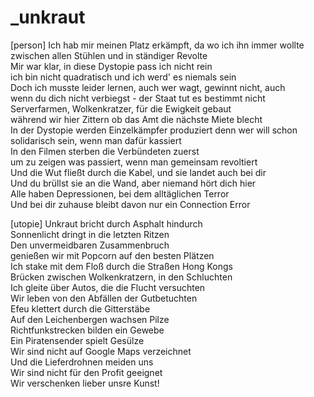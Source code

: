 # _unkraut

<!--
[problem]
Die Dystopie scheint unausweichlich und doomed zugleich

[system]
Wir dachten, dass die Wolkenkratzer ewig überdauern
Nichts, was man im Internet sagt, wird je vergessen
Selbst die Kritiker prophezeiten, dass man aus dem System nicht herauskommt
-->

[person]
Ich hab mir meinen Platz erkämpft, da wo ich ihn immer wollte  
zwischen allen Stühlen und in ständiger Revolte  
Mir war klar, in diese Dystopie pass ich nicht rein  
ich bin nicht quadratisch und ich werd' es niemals sein  
Doch ich musste leider lernen, auch wer wagt, gewinnt nicht, auch  
wenn du dich nicht verbiegst - der Staat tut es bestimmt nicht  
Serverfarmen, Wolkenkratzer, für die Ewigkeit gebaut  
während wir hier Zittern ob das Amt die nächste Miete blecht  
In der Dystopie werden Einzelkämpfer produziert
denn wer will schon solidarisch sein, wenn man dafür kassiert  
In den Filmen sterben die Verbündeten zuerst  
um zu zeigen was passiert, wenn man gemeinsam revoltiert  
Und die Wut fließt durch die Kabel, und sie landet auch bei dir  
Und du brüllst sie an die Wand, aber niemand hört dich hier  
Alle haben Depressionen, bei dem alltäglichen Terror  
Und bei dir zuhause bleibt davon nur ein Connection Error

<!--
[system]
Alles wird zugrunde gehen, der Kapitalismus, die Zivilisation.
Jede Autorität hat ein Abonnement auf ihren Verfall
-->

[utopie]
Unkraut bricht durch Asphalt hindurch  
Sonnenlicht dringt in die letzten Ritzen  
Den unvermeidbaren Zusammenbruch  
genießen wir mit Popcorn auf den besten Plätzen  
Ich stake mit dem Floß durch die Straßen Hong Kongs  
Brücken zwischen Wolkenkratzern, in den Schluchten  
Ich gleite über Autos, die die Flucht versuchten  
Wir leben von den Abfällen der Gutbetuchten  
Efeu klettert durch die Gitterstäbe  
Auf den Leichenbergen wachsen Pilze  
Richtfunkstrecken bilden ein Gewebe  
Ein Piratensender spielt Gesülze  
Wir sind nicht auf Google Maps verzeichnet  
Und die Lieferdrohnen meiden uns  
Wir sind nicht für den Profit geeignet  
Wir verschenken lieber unsre Kunst!

<!--
In den Kratern, die nicht auf Google Maps verzeichnet sind
Wir sind der Pilz auf dem Müll der Zivilisation
Plötzlich sind die Straßen weg, alles ist angenehm langsam
In den Nischen finden wir zueinander, wachsen zusammen

[person]
Aus dem Müll der alten Welt
-->
